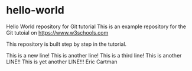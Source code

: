 # hello-world
Hello World repository for Git tutorial
This is an example repository for the Git tutoial on https://www.w3schools.com

This repository is built step by step in the tutorial.

This is a new line!
This is another line!
This is a third line!
This is another LINE!!
This is yet another LINE!!!
Eric Cartman